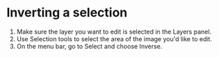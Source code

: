 # Inverting a selection

1. Make sure the layer you want to edit is selected in the Layers panel.
2. Use Selection tools to select the area of the image you'd like to edit.
3. On the menu bar, go to Select and choose Inverse.
